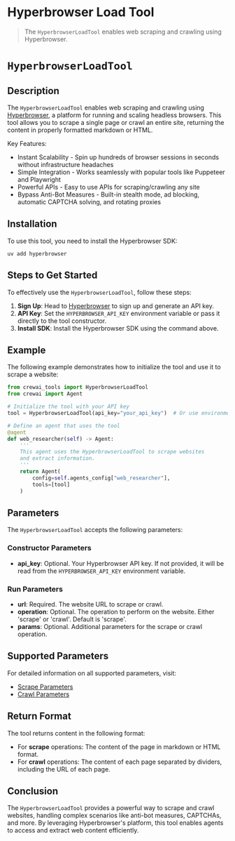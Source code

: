 # Hyperbrowser Load Tool

> The `HyperbrowserLoadTool` enables web scraping and crawling using Hyperbrowser.

# `HyperbrowserLoadTool`

## Description

The `HyperbrowserLoadTool` enables web scraping and crawling using [Hyperbrowser](https://hyperbrowser.ai), a platform for running and scaling headless browsers. This tool allows you to scrape a single page or crawl an entire site, returning the content in properly formatted markdown or HTML.

Key Features:

* Instant Scalability - Spin up hundreds of browser sessions in seconds without infrastructure headaches
* Simple Integration - Works seamlessly with popular tools like Puppeteer and Playwright
* Powerful APIs - Easy to use APIs for scraping/crawling any site
* Bypass Anti-Bot Measures - Built-in stealth mode, ad blocking, automatic CAPTCHA solving, and rotating proxies

## Installation

To use this tool, you need to install the Hyperbrowser SDK:

```shell
uv add hyperbrowser
```

## Steps to Get Started

To effectively use the `HyperbrowserLoadTool`, follow these steps:

1. **Sign Up**: Head to [Hyperbrowser](https://app.hyperbrowser.ai/) to sign up and generate an API key.
2. **API Key**: Set the `HYPERBROWSER_API_KEY` environment variable or pass it directly to the tool constructor.
3. **Install SDK**: Install the Hyperbrowser SDK using the command above.

## Example

The following example demonstrates how to initialize the tool and use it to scrape a website:

```python Code
from crewai_tools import HyperbrowserLoadTool
from crewai import Agent

# Initialize the tool with your API key
tool = HyperbrowserLoadTool(api_key="your_api_key")  # Or use environment variable

# Define an agent that uses the tool
@agent
def web_researcher(self) -> Agent:
    '''
    This agent uses the HyperbrowserLoadTool to scrape websites
    and extract information.
    '''
    return Agent(
        config=self.agents_config["web_researcher"],
        tools=[tool]
    )
```

## Parameters

The `HyperbrowserLoadTool` accepts the following parameters:

### Constructor Parameters

* **api\_key**: Optional. Your Hyperbrowser API key. If not provided, it will be read from the `HYPERBROWSER_API_KEY` environment variable.

### Run Parameters

* **url**: Required. The website URL to scrape or crawl.
* **operation**: Optional. The operation to perform on the website. Either 'scrape' or 'crawl'. Default is 'scrape'.
* **params**: Optional. Additional parameters for the scrape or crawl operation.

## Supported Parameters

For detailed information on all supported parameters, visit:

* [Scrape Parameters](https://docs.hyperbrowser.ai/reference/sdks/python/scrape#start-scrape-job-and-wait)
* [Crawl Parameters](https://docs.hyperbrowser.ai/reference/sdks/python/crawl#start-crawl-job-and-wait)

## Return Format

The tool returns content in the following format:

* For **scrape** operations: The content of the page in markdown or HTML format.
* For **crawl** operations: The content of each page separated by dividers, including the URL of each page.

## Conclusion

The `HyperbrowserLoadTool` provides a powerful way to scrape and crawl websites, handling complex scenarios like anti-bot measures, CAPTCHAs, and more. By leveraging Hyperbrowser's platform, this tool enables agents to access and extract web content efficiently.